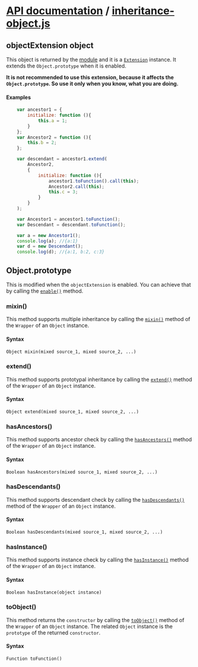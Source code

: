 # [API documentation](../../index.md) / [inheritance-object.js](index.md)

## objectExtension object

This object is returned by the [module](index.md) and it is a [`Extension`](../inheritance-extension/Extension.md) instance.
It extends the `Object.prototype` when it is enabled.

**It is not recommended to use this extension, because it affects the `Object.prototype`. So use it only when you know, what you are doing.**

#### Examples

```js
    var ancestor1 = {
        initialize: function (){
            this.a = 1;
        }
    };
    var Ancestor2 = function (){
        this.b = 2;
    };

    var descendant = ancestor1.extend(
        Ancestor2,
        {
            initialize: function (){
                ancestor1.toFunction().call(this);
                Ancestor2.call(this);
                this.c = 3;
            }
        }
    );

    var Ancestor1 = ancestor1.toFunction();
    var Descendant = descendant.toFunction();

    var a = new Ancestor1();
    console.log(a); //{a:1}
    var d = new Descendant();
    console.log(d); //{a:1, b:2, c:3}
```

## Object.prototype

This is modified when the `objectExtension` is enabled.
You can achieve that by calling the [`enable()`](../inheritance-extension/Extension.md#enable) method.

### <a name="mixin"></a>mixin()

This method supports multiple inheritance by calling the [`mixin()`](../inheritance/Wrapper.md#mixin) method of the `Wrapper` of an `Object` instance.

#### Syntax

`Object mixin(mixed source_1, mixed source_2, ...)`

### <a name="extend"></a>extend()

This method supports prototypal inheritance by calling the [`extend()`](../inheritance/Wrapper.md#extend) method of the `Wrapper` of an `Object` instance.

#### Syntax

`Object extend(mixed source_1, mixed source_2, ...)`

### <a name="hasAncestors"></a>hasAncestors()

This method supports ancestor check by calling the [`hasAncestors()`](../inheritance/Wrapper.md#hasAncestors) method of the `Wrapper` of an `Object` instance.

#### Syntax

`Boolean hasAncestors(mixed source_1, mixed source_2, ...)`

### <a name="hasDescendants"></a>hasDescendants()

This method supports descendant check by calling the [`hasDescendants()`](../inheritance/Wrapper.md#hasDescendants) method of the `Wrapper` of an `Object` instance.

#### Syntax

`Boolean hasDescendants(mixed source_1, mixed source_2, ...)`

### <a name="hasInstance"></a>hasInstance()

This method supports instance check by calling the [`hasInstance()`](../inheritance/Wrapper.md#hasInstance) method of the `Wrapper` of an `Object` instance.

#### Syntax

`Boolean hasInstance(object instance)`

### <a name="toObject"></a>toObject()

This method returns the `constructor` by calling the [`toObject()`](../inheritance/Wrapper.md#toObject) method of the `Wrapper` of an `Object` instance. The related `Object` instance is the `prototype` of the returned `constructor`.

#### Syntax

`Function toFunction()`
